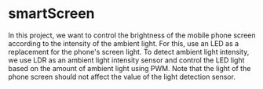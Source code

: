 # smartScreen
In this project, we want to control the brightness of the mobile phone screen according to the intensity of the ambient light. 
For this, use an LED as a replacement for the phone's screen light. To detect ambient light intensity, 
we use LDR as an ambient light intensity sensor and control the LED light based on the amount of ambient light using PWM. 
Note that the light of the phone screen should not affect the value of the light detection sensor.
